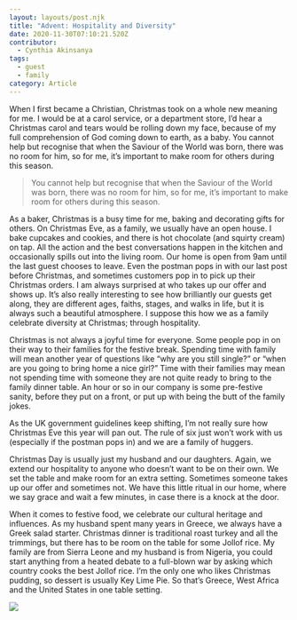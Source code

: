 ```yaml
---
layout: layouts/post.njk
title: "Advent: Hospitality and Diversity"
date: 2020-11-30T07:10:21.520Z
contributor:
  - Cynthia Akinsanya
tags:
  - guest
  - family
category: Article
---
```

When I first became a Christian, Christmas took on a whole new meaning for me. I would be at a carol service, or a department store, I’d hear a Christmas carol and tears would be rolling down my face, because of my full comprehension of God coming down to earth, as a baby. You cannot help but recognise that when the Saviour of the World was born, there was no room for him, so for me, it’s important to make room for others during this season.

> You cannot help but recognise that when the Saviour of the World was born, there was no room for him, so for me, it’s important to make room for others during this season.

As a baker, Christmas is a busy time for me, baking and decorating gifts for others. On Christmas Eve, as a family, we usually have an open house. I bake cupcakes and cookies, and there is hot chocolate (and squirty cream) on tap. All the action and the best conversations happen in the kitchen and occasionally spills out into the living room. Our home is open from 9am until the last guest chooses to leave. Even the postman pops in with our last post before Christmas, and sometimes customers pop in to pick up their Christmas orders. I am always surprised at who takes up our offer and shows up. It’s also really interesting to see how brilliantly our guests get along, they are different ages, faiths, stages, and walks in life, but it is always such a beautiful atmosphere. I suppose this how we as a family celebrate diversity at Christmas; through hospitality.

Christmas is not always a joyful time for everyone. Some people pop in on their way to their families for the festive break. Spending time with family will mean another year of questions like “why are you still single?” or “when are you going to bring home a nice girl?” Time with their families may mean not spending time with someone they are not quite ready to bring to the family dinner table. An hour or so in our company is some pre-festive sanity, before they put on a front, or put up with being the butt of the family jokes.

As the UK government guidelines keep shifting, I’m not really sure how Christmas Eve this year will pan out. The rule of six just won’t work with us (especially if the postman pops in) and we are a family of huggers.

Christmas Day is usually just my husband and our daughters. Again, we extend our hospitality to anyone who doesn’t want to be on their own. We set the table and make room for an extra setting. Sometimes someone takes up our offer and sometimes not. We have this little ritual in our home, where we say grace and wait a few minutes, in case there is a knock at the door.

When it comes to festive food, we celebrate our cultural heritage and influences. As my husband spent many years in Greece, we always have a Greek salad starter. Christmas dinner is traditional roast turkey and all the trimmings, but there has to be room on the table for some Jollof rice. My family are from Sierra Leone and my husband is from Nigeria, you could start anything from a heated debate to a full-blown war by asking which country cooks the best Jollof rice. I’m the only one who likes Christmas pudding, so dessert is usually Key Lime Pie. So that’s Greece, West Africa and the United States in one table setting.

![](/img/uploads/cynthia_cakes.jpg)